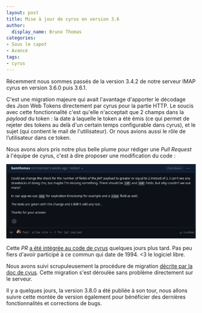 ```yaml
---
layout: post
title: Mise à jour de cyrus en version 3.6
author:
  display_name: Bruno Thomas
categories:
- Sous le capot
- Avancé
tags:
- cyrus
---
```


Récemment nous sommes passés de la version 3.4.2 de notre serveur IMAP cyrus en version 3.6.0 puis 3.6.1.

C'est une migration majeure qui avait l'avantage d'apporter le décodage des Json Web Tokens directement par cyrus pour la partie HTTP. Le soucis avec cette fonctionnalité c'est qu'elle n'acceptait que 2 champs dans la *payload* du token : la date à laquelle le token a été émis (ce qui permet de rejeter des tokens au delà d'un certain temps configurable dans cyrus), et le sujet (qui contient le mail de l'utilisateur). Or nous avions aussi le rôle de l’utilisateur dans ce token.

Nous avons alors pris notre plus belle plume pour rédiger une *Pull Request* à l'équipe de cyrus, c'est à dire proposer une modification du code :

[![pull request](images/migration_cyrus/pull_request.png)](https://github.com/cyrusimap/cyrus-imapd/pull/4515)

Cette *PR* [a été intégrée au code de cyrus](https://github.com/cyrusimap/cyrus-imapd/pull/4526) quelques jours plus tard. Pas peu fiers d'avoir participé à ce commun qui date de 1994. <3 le logiciel libre.

Nous avons suivi scrupuleusement la procédure de migration [décrite par la doc de cyus](https://www.cyrusimap.org/imap/download/upgrade.html?highlight=migration). Cette migration s'est déroulée sans problème directement sur le serveur.

Il y a quelques jours, la version 3.8.0 a été publiée à son tour, nous allons suivre cette montée de version également pour bénéficier des dernières fonctionnalités et corrections de bugs.
